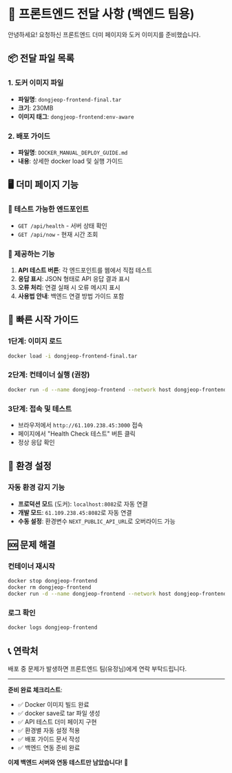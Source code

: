 # 🚀 프론트엔드 전달 사항 (백엔드 팀용)

안녕하세요! 요청하신 프론트엔드 더미 페이지와 도커 이미지를 준비했습니다.

## 📦 전달 파일 목록

### 1. **도커 이미지 파일**
- **파일명**: `dongjeop-frontend-final.tar`
- **크기**: 230MB
- **이미지 태그**: `dongjeop-frontend:env-aware`

### 2. **배포 가이드**
- **파일명**: `DOCKER_MANUAL_DEPLOY_GUIDE.md`
- **내용**: 상세한 docker load 및 실행 가이드

## 🖥️ 더미 페이지 기능

### 📍 테스트 가능한 엔드포인트
- `GET /api/health` - 서버 상태 확인
- `GET /api/now` - 현재 시간 조회

### 📱 제공하는 기능
1. **API 테스트 버튼**: 각 엔드포인트를 웹에서 직접 테스트
2. **응답 표시**: JSON 형태로 API 응답 결과 표시
3. **오류 처리**: 연결 실패 시 오류 메시지 표시
4. **사용법 안내**: 백엔드 연결 방법 가이드 포함

## 🚀 빠른 시작 가이드

### 1단계: 이미지 로드
```bash
docker load -i dongjeop-frontend-final.tar
```

### 2단계: 컨테이너 실행 (권장)
```bash
docker run -d --name dongjeop-frontend --network host dongjeop-frontend:env-aware
```

### 3단계: 접속 및 테스트
- 브라우저에서 `http://61.109.238.45:3000` 접속
- 페이지에서 "Health Check 테스트" 버튼 클릭
- 정상 응답 확인

## 🔧 환경 설정

### 자동 환경 감지 기능
- **프로덕션 모드** (도커): `localhost:8082`로 자동 연결
- **개발 모드**: `61.109.238.45:8082`로 자동 연결
- **수동 설정**: 환경변수 `NEXT_PUBLIC_API_URL`로 오버라이드 가능

## 🆘 문제 해결

### 컨테이너 재시작
```bash
docker stop dongjeop-frontend
docker rm dongjeop-frontend
docker run -d --name dongjeop-frontend --network host dongjeop-frontend:env-aware
```

### 로그 확인
```bash
docker logs dongjeop-frontend
```

## 📞 연락처

배포 중 문제가 발생하면 프론트엔드 팀(유정님)에게 연락 부탁드립니다.

---

**준비 완료 체크리스트**:
- ✅ Docker 이미지 빌드 완료
- ✅ docker save로 tar 파일 생성
- ✅ API 테스트 더미 페이지 구현
- ✅ 환경별 자동 설정 적용
- ✅ 배포 가이드 문서 작성
- ✅ 백엔드 연동 준비 완료

**이제 백엔드 서버와 연동 테스트만 남았습니다!** 🎉
